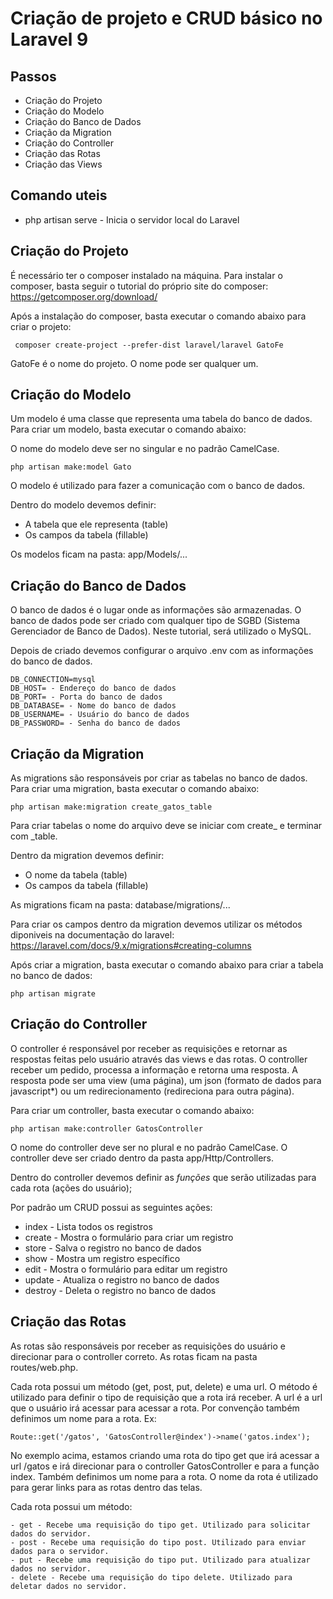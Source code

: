 # Criação de projeto e CRUD básico no Laravel 9

## Passos

- Criação do Projeto
- Criação do Modelo
- Criação do Banco de Dados
- Criação da Migration
- Criação do Controller
- Criação das Rotas
- Criação das Views

## Comando uteis
- php artisan serve - Inicia o servidor local do Laravel

## Criação do Projeto

É necessário ter o composer instalado na máquina. Para instalar o composer, basta seguir o tutorial do próprio site do composer: https://getcomposer.org/download/

Após a instalação do composer, basta executar o comando abaixo para criar o projeto:

     composer create-project --prefer-dist laravel/laravel GatoFe

GatoFe é o nome do projeto. O nome pode ser qualquer um.

## Criação do Modelo

Um modelo é uma classe que representa uma tabela do banco de dados. Para criar um modelo, basta executar o comando abaixo:

O nome do modelo deve ser no singular e no padrão CamelCase.

    php artisan make:model Gato

O modelo é utilizado para fazer a comunicação com o banco de dados.

Dentro do modelo devemos definir:
- A tabela que ele representa (table)
- Os campos da tabela (fillable)

Os modelos ficam na pasta: app/Models/...

## Criação do Banco de Dados
O banco de dados é o lugar onde as informações são armazenadas. O banco de dados pode ser criado com qualquer tipo de SGBD (Sistema Gerenciador de Banco de Dados). Neste tutorial, será utilizado o MySQL.

Depois de criado devemos configurar o arquivo .env com as informações do banco de dados.

    DB_CONNECTION=mysql
    DB_HOST= - Endereço do banco de dados
    DB_PORT= - Porta do banco de dados
    DB_DATABASE= - Nome do banco de dados
    DB_USERNAME= - Usuário do banco de dados
    DB_PASSWORD= - Senha do banco de dados

## Criação da Migration
As migrations são responsáveis por criar as tabelas no banco de dados. Para criar uma migration, basta executar o comando abaixo:

    php artisan make:migration create_gatos_table

Para criar tabelas o nome do arquivo deve se iniciar com create_ e terminar com _table.

Dentro da migration devemos definir:
- O nome da tabela (table)
- Os campos da tabela (fillable)

As migrations ficam na pasta: database/migrations/...

Para criar os campos dentro da migration devemos utilizar os métodos diponiveis na documentação do laravel: https://laravel.com/docs/9.x/migrations#creating-columns

Após criar a migration, basta executar o comando abaixo para criar a tabela no banco de dados:

    php artisan migrate

## Criação do Controller

O controller é responsável por receber as requisições e retornar as respostas feitas pelo usuário através das views e das rotas. O controller receber um pedido, processa a informação e retorna uma resposta. A resposta pode ser uma view (uma página), um json (formato de dados para javascript*) ou um redirecionamento (redireciona para outra página).

Para criar um controller, basta executar o comando abaixo:

    php artisan make:controller GatosController

O nome do controller deve ser no plural e no padrão CamelCase. O controller deve ser criado dentro da pasta app/Http/Controllers.

Dentro do controller devemos definir as *funções* que serão utilizadas para cada rota (ações do usuário);

Por padrão um CRUD possui as seguintes ações:
- index - Lista todos os registros
- create - Mostra o formulário para criar um registro
- store - Salva o registro no banco de dados
- show - Mostra um registro específico
- edit - Mostra o formulário para editar um registro
- update - Atualiza o registro no banco de dados
- destroy - Deleta o registro no banco de dados

## Criação das Rotas

As rotas são responsáveis por receber as requisições do usuário e direcionar para o controller correto. As rotas ficam na pasta routes/web.php.

Cada rota possui um método (get, post, put, delete) e uma url. O método é utilizado para definir o tipo de requisição que a rota irá receber. A url é a url que o usuário irá acessar para acessar a rota. Por convenção também definimos um nome para a rota. Ex:

    Route::get('/gatos', 'GatosController@index')->name('gatos.index');

No exemplo acima, estamos criando uma rota do tipo get que irá acessar a url /gatos e irá direcionar para o controller GatosController e para a função index. Também definimos um nome para a rota. O nome da rota é utilizado para gerar links para as rotas dentro das telas.

Cada rota possui um método:

    - get - Recebe uma requisição do tipo get. Utilizado para solicitar dados do servidor.
    - post - Recebe uma requisição do tipo post. Utilizado para enviar dados para o servidor.
    - put - Recebe uma requisição do tipo put. Utilizado para atualizar dados no servidor.
    - delete - Recebe uma requisição do tipo delete. Utilizado para deletar dados no servidor.
